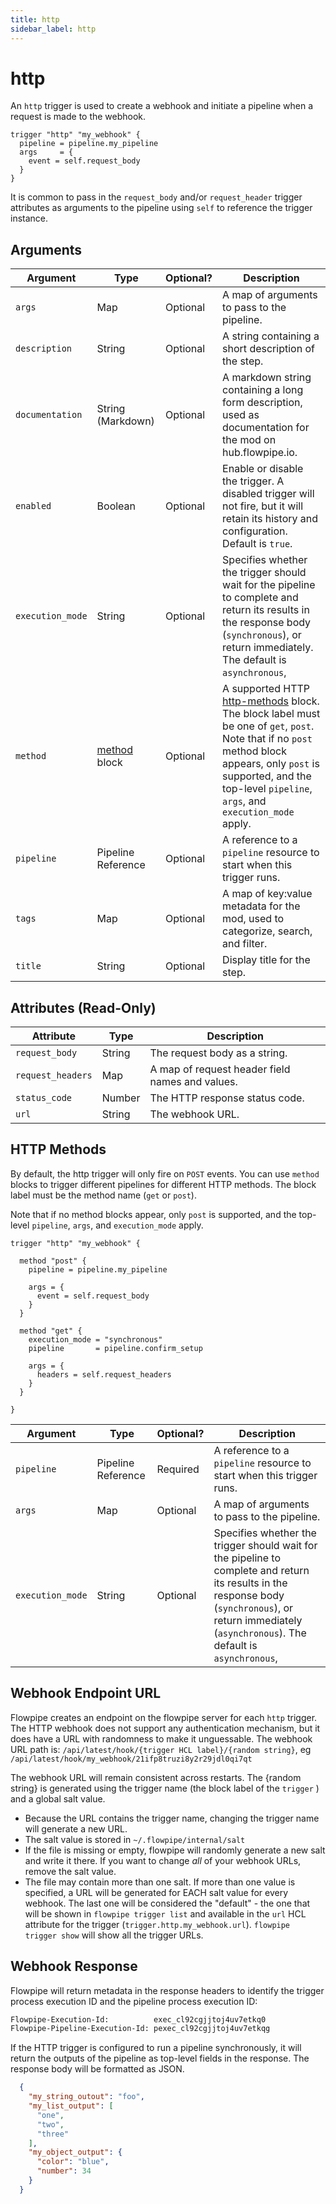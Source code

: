 ```yaml
---
title: http
sidebar_label: http
---
```


# http

An `http` trigger is used to create a webhook and initiate a pipeline when a request is made to the webhook.

```hcl
trigger "http" "my_webhook" {
  pipeline = pipeline.my_pipeline
  args     = {
    event = self.request_body
  }                              
}
```

It is common to pass in the `request_body` and/or `request_header` trigger attributes as arguments to the pipeline using `self` to reference the trigger instance.  


## Arguments


| Argument        | Type    | Optional?  | Description
|-----------------|---------|------------|-----------------
| `args`	        | Map	    | Optional	 | A map of arguments to pass to the pipeline.
| `description`   |  String | Optional   | A string containing a short description of the step. 
| `documentation` | String (Markdown)| Optional | A markdown string containing a long form description, used as documentation for the mod on hub.flowpipe.io. 
| `enabled`       | Boolean | Optional   | Enable or disable the trigger.  A disabled trigger will not fire, but it will retain its history and configuration.  Default is `true`.
| `execution_mode` | String  | Optional   | Specifies whether the trigger should wait for the pipeline to complete and return its results in the response body (`synchronous`), or return immediately.  The default is `asynchronous`,
| `method`        | [method](#http-methods) block   | Optional | A supported HTTP [http-methods](#method) block.  The block label must be one of `get`, `post`.  Note that if no `post` method block appears, only `post` is supported, and the top-level `pipeline`, `args`, and `execution_mode` apply. 
| `pipeline`      | Pipeline Reference | Optional | A reference to a `pipeline` resource to start when this trigger runs.  
| `tags` | Map | Optional | A map of key:value metadata for the mod, used to categorize, search, and filter.   
| `title` | String | Optional | Display title for the step.


## Attributes (Read-Only)

| Attribute       | Type    |  Description
|-----------------|---------|-----------------
| `request_body`  | String  | The request body as a string.
| `request_headers` | Map   | A map of request header field names and values.
| `status_code`   | Number  | The HTTP response status code.
| `url`	          | String	| The webhook URL.



## HTTP Methods

By default, the http trigger will only fire on `POST` events. You can use `method` blocks to trigger different pipelines for different HTTP methods.  The block label must be the method name (`get` or `post`).

Note that if no method blocks appear, only `post` is supported, and the top-level `pipeline`, `args`, and `execution_mode` apply.

```hcl
trigger "http" "my_webhook" {

  method "post" {
    pipeline = pipeline.my_pipeline

    args = {
      event = self.request_body
    }
  }
    
  method "get" {
    execution_mode = "synchronous" 
    pipeline       = pipeline.confirm_setup

    args = {
      headers = self.request_headers
    }
  }
                              
}
```

| Argument        | Type    | Optional?  | Description
|-----------------|---------|------------|-----------------
| `pipeline`      | Pipeline Reference | Required | A reference to a `pipeline` resource to start when this trigger runs.  
| `args`	        | Map	    | Optional	 | A map of arguments to pass to the pipeline.
| `execution_mode`| String  | Optional   | Specifies whether the trigger should wait for the pipeline to complete and return its results in the response body (`synchronous`), or return immediately (`asynchronous`).  The default is `asynchronous`,



## Webhook Endpoint URL

Flowpipe creates an endpoint on the flowpipe server for each `http` trigger. The HTTP webhook does not support any authentication mechanism, but it does have a URL with randomness to make it unguessable.  The webhook URL path is: `/api/latest/hook/{trigger HCL label}/{random string}`, eg `/api/latest/hook/my_webhook/21ifp8truzi8y2r29jdl0qi7qt`

The webhook URL will remain consistent across restarts. The {random string} is generated using the trigger name (the block label of the `trigger` ) and a global salt value.  
  - Because the URL contains the trigger name, changing the trigger name will generate a new URL.  
  - The salt value is stored in `~/.flowpipe/internal/salt`
  - If the file is missing or empty, flowpipe will randomly generate a new salt and write it there.  If you want to change *all* of your webhook URLs, remove the salt value.
  - The file may contain more than one salt. If more than one value is specified, a URL will be generated for EACH salt value for every webhook.  The last one will be considered the "default" - the one that will be shown in `flowpipe trigger list` and available in the `url` HCL attribute for the trigger (`trigger.http.my_webhook.url`).  `flowpipe trigger show` will show all the trigger URLs.  
  

## Webhook Response  

Flowpipe will return metadata in the response headers to identify the trigger process execution ID and the pipeline process execution ID:
```bash
Flowpipe-Execution-Id:          exec_cl92cgjjtoj4uv7etkq0
Flowpipe-Pipeline-Execution-Id: pexec_cl92cgjjtoj4uv7etkqg  
```


If the HTTP trigger is configured to run a pipeline synchronously, it will return the outputs of the pipeline as top-level fields in the response. The response body will be formatted as JSON.  
  ```json
    {
      "my_string_outout": "foo",
      "my_list_output": [
        "one",
        "two",
        "three"
      ],
      "my_object_output": {
        "color": "blue",
        "number": 34
      }
    }
  ```
    




